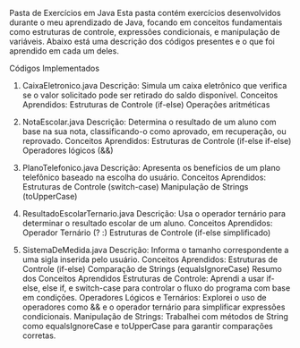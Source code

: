 Pasta de Exercícios em Java
Esta pasta contém exercícios desenvolvidos durante o meu aprendizado de Java, focando em conceitos fundamentais como estruturas de controle, expressões condicionais, e manipulação de variáveis. Abaixo está uma descrição dos códigos presentes e o que foi aprendido em cada um deles.

Códigos Implementados
1. CaixaEletronico.java
Descrição: Simula um caixa eletrônico que verifica se o valor solicitado pode ser retirado do saldo disponível.
Conceitos Aprendidos:
Estruturas de Controle (if-else)
Operações aritméticas

2. NotaEscolar.java
Descrição: Determina o resultado de um aluno com base na sua nota, classificando-o como aprovado, em recuperação, ou reprovado.
Conceitos Aprendidos:
Estruturas de Controle (if-else if-else)
Operadores lógicos (&&)

3. PlanoTelefonico.java
Descrição: Apresenta os benefícios de um plano telefônico baseado na escolha do usuário.
Conceitos Aprendidos:
Estruturas de Controle (switch-case)
Manipulação de Strings (toUpperCase)

4. ResultadoEscolarTernario.java
Descrição: Usa o operador ternário para determinar o resultado escolar de um aluno.
Conceitos Aprendidos:
Operador Ternário (? :)
Estruturas de Controle (if-else simplificado)

5. SistemaDeMedida.java
Descrição: Informa o tamanho correspondente a uma sigla inserida pelo usuário.
Conceitos Aprendidos:
Estruturas de Controle (if-else)
Comparação de Strings (equalsIgnoreCase)
Resumo dos Conceitos Aprendidos
Estruturas de Controle: Aprendi a usar if-else, else if, e switch-case para controlar o fluxo do programa com base em condições.
Operadores Lógicos e Ternários: Explorei o uso de operadores como && e o operador ternário para simplificar expressões condicionais.
Manipulação de Strings: Trabalhei com métodos de String como equalsIgnoreCase e toUpperCase para garantir comparações corretas.
